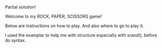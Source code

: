 Partial solution!

Welcome to my ROCK, PAPER, SCISSORS game!

Below are instructions on how to play. And also where to go to play it.

I used the examplar to help me with structure especially with srand(), before do syntax.

